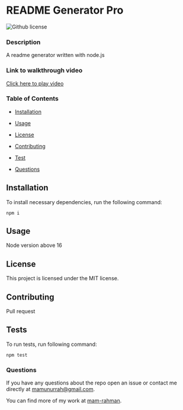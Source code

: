 # README Generator Pro
  ![Github license](https://img.shields.io/badge/license-MIT-blue.svg)

  ### Description

  A readme generator written with node.js

  ### Link to walkthrough video

  [Click here to play video](https://drive.google.com/file/d/1FH8YV1zyEjmeTQTbR9qbRfWkei1Mn6zP/view)

  ### Table of Contents

  * [Installation](#installation)

  * [Usage](#usage)

  * [License](#license)

  * [Contributing](#contributing)

  * [Test](#tests)

  * [Questions](#questions)

  ## Installation

  To install necessary dependencies, run the following command:

  ```
  npm i
  ```

  ## Usage

  Node version above 16

  ## License

  This project is licensed under the MIT license.

  ## Contributing

  Pull request

  ## Tests

  To run tests, run following command:

  ```
  npm test
  ```

  ### Questions

  If you have any questions about the repo open an issue or contact me 
  directly at mamunurrah@gmail.com.

  You can find more of my work at [mam-rahman](https://github.com/mam-rahman).
